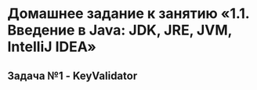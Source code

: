 # Домашнее задание к занятию «1.1. Введение в Java: JDK, JRE, JVM, IntelliJ IDEA»
## Задача №1 - KeyValidator